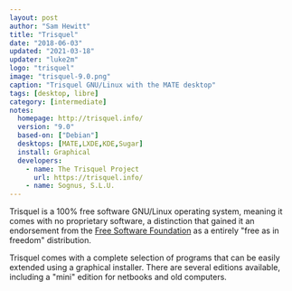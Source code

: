 ```yaml
---
layout: post
author: "Sam Hewitt"
title: "Trisquel"
date: "2018-06-03"
updated: "2021-03-18"
updater: "luke2m"
logo: "trisquel"
image: "trisquel-9.0.png"
caption: "Trisquel GNU/Linux with the MATE desktop"
tags: [desktop, libre]
category: [intermediate]
notes:
  homepage: http://trisquel.info/
  version: "9.0"
  based-on: ["Debian"]
  desktops: [MATE,LXDE,KDE,Sugar]
  install: Graphical
  developers:
    - name: The Trisquel Project
      url: https://trisquel.info/
    - name: Sognus, S.L.U.
---
```


Trisquel is a 100% free software GNU/Linux operating system, meaning it comes with no proprietary software, a distinction that gained it an endorsement from the [Free Software Foundation](https://fsf.org/) as a entirely "free as in freedom" distribution. 

Trisquel comes with a complete selection of programs that can be easily extended using a graphical installer. There are several editions available, including a "mini" edition for netbooks and old computers.

